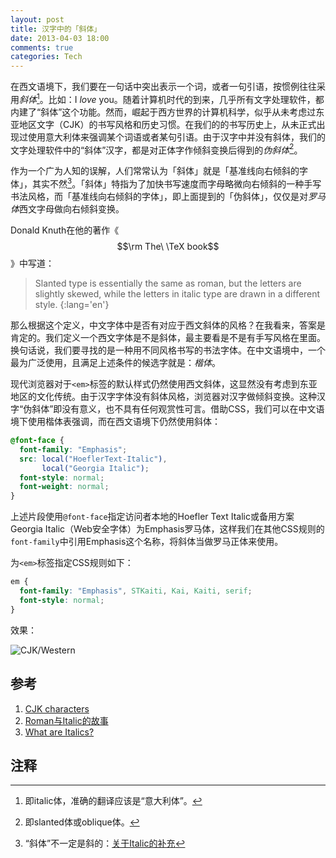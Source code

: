 ```yaml
---
layout: post
title: 汉字中的「斜体」
date: 2013-04-03 18:00
comments: true
categories: Tech
---
```


在西文语境下，我们要在一句话中突出表示一个词，或者一句引语，按惯例往往采用*斜体*[^italic]。比如：I *love* you。随着计算机时代的到来，几乎所有文字处理软件，都内建了“斜体”这个功能。然而，崛起于西方世界的计算机科学，似乎从未考虑过东亚地区文字（CJK）的书写风格和历史习惯。在我们的的书写历史上，从未正式出现过使用意大利体来强调某个词语或者某句引语。由于汉字中并没有斜体，我们的文字处理软件中的“斜体”汉字，都是对正体字作倾斜变换后得到的*伪斜体*[^oblique]。

作为一个广为人知的误解，人们常常认为「斜体」就是「基准线向右倾斜的字体」，其实不然[^misuse]。「斜体」特指为了加快书写速度而字母略微向右倾斜的一种手写书法风格，而「基准线向右倾斜的字体」，即上面提到的「伪斜体」，仅仅是对*罗马体*西文字母做向右倾斜变换。

Donald Knuth在他的著作《$$\rm The\ \TeX book$$》中写道：

> Slanted type is essentially the same as roman, but the letters are
> slightly skewed, while the letters in italic type are drawn in a
> different style.
{:lang='en'}

那么根据这个定义，中文字体中是否有对应于西文斜体的风格？在我看来，答案是肯定的。我们定义一个西文字体是不是斜体，最主要看是不是有手写风格在里面。换句话说，我们要寻找的是一种用不同风格书写的书法字体。在中文语境中，一个最为广泛使用，且满足上述条件的候选字就是：*楷体*。

<!-- more -->

现代浏览器对于`<em>`标签的默认样式仍然使用西文斜体，这显然没有考虑到东亚地区的文化传统。由于汉字字体没有斜体风格，浏览器对汉字做倾斜变换。这种汉字“伪斜体”即没有意义，也不具有任何观赏性可言。借助CSS，我们可以在中文语境下使用楷体表强调，而在西文语境下仍然使用斜体：

```css
@font-face {
  font-family: "Emphasis";
  src: local("HoeflerText-Italic"),
       local("Georgia Italic");
  font-style: normal;
  font-weight: normal;
}
```
上述片段使用`@font-face`指定访问者本地的Hoefler Text Italic或备用方案Georgia
Italic（Web安全字体）为Emphasis罗马体，这样我们在其他CSS规则的`font-family`中引用Emphasis这个名称，将斜体当做罗马正体来使用。

为`<em>`标签指定CSS规则如下：

```css
em {
  font-family: "Emphasis", STKaiti, Kai, Kaiti, serif;
  font-style: normal;
}
```

效果：

![CJK/Western](/images/2013/04/cjk-italics-dabblet.png)

## 参考

1. [CJK characters](http://en.wikipedia.org/wiki/CJK_characters)
2. [Roman与Italic的故事](http://www.typeisbeautiful.com/2010/01/1923/)
3. [What are Italics?](http://gniw.ca/cjk-italics.php)

## 注释

[^italic]: 即italic体，准确的翻译应该是“意大利体”。
[^misuse]: “斜体”不一定是斜的：[关于Italic的补充](http://www.typeisbeautiful.com/2010/03/2208/)
[^oblique]: 即slanted体或oblique体。


